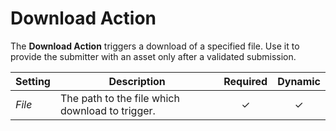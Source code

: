 # Download Action

<div class="tm-resource-icon">
    <!--@include: ./assets/action-download.svg-->
</div>

The **Download Action** triggers a download of a specified file. Use it to provide the submitter with an asset only after a validated submission.

| Setting | Description | Required | Dynamic |
| --- | --- | :---: | :---: |
| *File* | The path to the file which download to trigger. |  &#x2713; | &#x2713; |
<!--@include: ./_partials/common-action-settings.md-->
